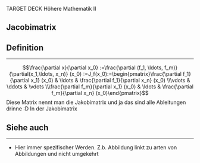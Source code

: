 
TARGET DECK
Höhere Mathematik II

Jacobimatrix
--
## Definition
***
$$\frac{\partial x}{\partial x_0} :=\frac{\partial (f_1, \ldots, f_m)}{\partial(x_1,\ldots, x_n)} (x_0) :=J_f(x_0):=\begin{pmatrix}\frac{\partial f_1}{\partial x_1} (x_0) & \ldots & \frac{\partial f_1}{\partial x_n} (x_0) \\\vdots & \ddots & \vdots \\\frac{\partial f_m}{\partial x_1} (x_0) & \ldots & \frac{\partial f_m}{\partial x_n} (x_0)\end{pmatrix}$$
Diese Matrix nennt man die Jakobimatrix und ja das sind alle Ableitungen drinne :D
In der Jakobimatrix 
## Siehe auch
***
* Hier immer spezifischer Werden. Z.b. Abbildung linkt zu arten von Abbildungen und nicht umgekehrt